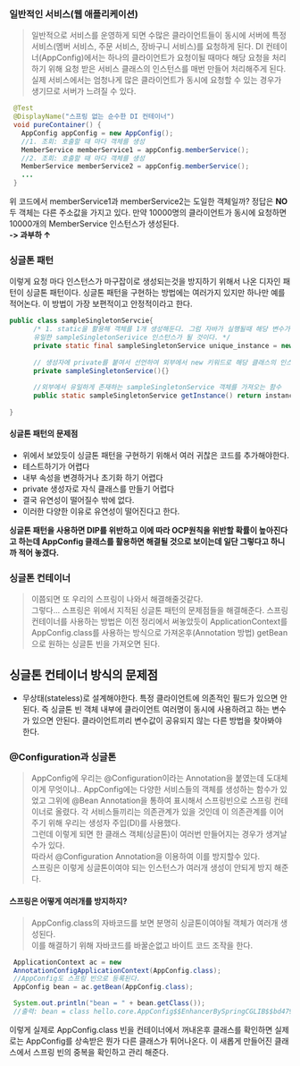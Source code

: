 ### 일반적인 서비스(웹 애플리케이션)
      
> 일반적으로 서비스를 운영하게 되면 수많은 클라이언트들이 동시에 서버에 특정 서비스(멤버 서비스, 주문 서비스, 장바구니 서비스)를 요청하게 된다. 
DI 컨테이너(AppConfig)에서는 하나의 클라이언트가 요청이될 때마다 해당 요청을 처리하기 위해 요청 받은 서비스 클래스의 인스턴스를 매번
만들어 처리해주게 된다.
실제 서비스에서는 엄청나게 많은 클라이언트가 동시에 요청할 수 있는 경우가 생기므로 서버가 느려질 수 있다.  

```java
 @Test
 @DisplayName("스프링 없는 순수한 DI 컨테이너")
 void pureContainer() {
   AppConfig appConfig = new AppConfig();
   //1. 조회: 호출할 때 마다 객체를 생성
   MemberService memberService1 = appConfig.memberService();
   //2. 조회: 호출할 때 마다 객체를 생성
   MemberService memberService2 = appConfig.memberService();
   ...
 }
```
위 코드에서 memberService1과 memberService2는 도일한 객체일까?
정답은 **NO**  
두 객체는 다른 주소값을 가지고 있다. 만약 10000명의 클라이언트가 동시에 요청하면 10000개의 MemberService 인스턴스가 생성된다.  
**-> 과부하 ↑**

### 싱글톤 패턴

이렇게 요청 마다 인스턴스가 마구잡이로 생성되는것을 방지하기 위해서 나온 디자인 패턴이 싱글톤 패턴이다.
싱글톤 패턴을 구현하는 방법에는 여러가지 있지만 하나만 예를 적어논다. 이 방법이 가장 보편적이고 안정적이라고 한다.
```java
public class sampleSingletonServcie{
      /* 1. static을 활용해 객체를 1개 생성해둔다. 그럼 자바가 실행될때 해당 변수가 초기화 될텐데 이때 대입된 인스턴스가
      유일한 sampleSingletonSerivice 인스턴스가 될 것이다. */
      private static final sampleSingletonService unique_instance = new sampleSingletonService();
      
      // 생성자에 private를 붙여서 선언하여 외부에서 new 키워드로 해당 클래스의 인스턴스를 만들수 없게 만든다.
      private sampleSingletonService(){}
      
      //외부에서 유일하게 존재하는 sampleSingletonService 객체를 가져오는 함수
      public static sampleSingletonService getInstance() return instance;
    
}
```

#### 싱글톤 패턴의 문제점
- 위에서 보았듯이 싱글톤 패턴을 구현하기 위해서 여러 귀찮은 코드를 추가해야한다.
- 테스트하기가 어렵다
- 내부 속성을 변경하거나 초기화 하기 어렵다
- private 생성자로 자식 클래스를 만들기 어렵다
- 결국 유연성이 떨어질수 밖에 없다.
- 이러한 다양한 이유로 유연성이 떨어진다고 한다.  

**싱글톤 패턴을 사용하면 DIP를 위반하고 이에 따라 OCP원칙을 위반할 확률이 높아진다고 하는데 AppConfig 클래스를 활용하면
해결될 것으로 보이는데 일단 그렇다고 하니까 적어 놓겠다.**


### 싱글톤 컨테이너
> 이쯤되면 또 우리의 스프링이 나와서 해결해줄것같다.  
그렇다... 스프링은 위에서 지적된 싱글톤 패턴의 문제점들을 해결해준다.
스프링 컨테이너를 사용하는 방법은 이전 정리에서 써놓았듯이 ApplicationContext를 AppConfig.class를 사용하는 방식으로
가져온후(Annotation 방법) getBean으로 원하는 싱글톤 빈을 가져오면 된다.

## 싱글톤 컨테이너 방식의 문제점
- 무상태(stateless)로 설계해야한다.
특정 클라이언트에 의존적인 필드가 있으면 안된다.
즉 싱글톤 빈 객체 내부에 클라이언트 여러명이 동시에 사용하려고 하는 변수가 있으면 안된다.
클라이언트끼리 변수값이 공유되지 않는 다른 방법을 찾아봐야 한다. 


### @Configuration과 싱글톤
> AppConfig에 우리는 @Configuration이라는 Annotation을 붙였는데 도대체 이게 무엇이냐..
AppConfig에는 다양한 서비스들의 객체를 생성하는 함수가 있었고 그위에 @Bean Annotation을 통하여 표시해서 스프링빈으로 
스프링 컨테이너로 올렸다.
각 서비스들끼리는 의존관계가 있을 것인데 이 의존관계를 이어주기 위해 우리는 생성자 주입(DI)를 사용했다.  
그런데 이렇게 되면 한 클래스 객체(싱글톤)이 여러번 만들어지는 경우가 생겨날수가 있다.  
따라서 @Configuration Annotation을 이용하여 이를 방지할수 있다.  
스프링은 이렇게 싱글톤이여야 되는 인스턴스가 여러개 생성이 안되게 방지 해준다.  

#### 스프링은 어떻게 여러개를 방지하지?
> AppConfig.class의 자바코드를 보면 분명히 싱글톤이여야될 객체가 여러개 생성된다.  
이를 해결하기 위해 자바코드를 바꿀순없고 바이트 코드 조작을 한다.  
```java
 ApplicationContext ac = new
 AnnotationConfigApplicationContext(AppConfig.class);
 //AppConfig도 스프링 빈으로 등록된다.
 AppConfig bean = ac.getBean(AppConfig.class);

 System.out.println("bean = " + bean.getClass());
 //출력: bean = class hello.core.AppConfig$$EnhancerBySpringCGLIB$$bd479d70
``` 
이렇게 실제로 AppConfig.class 빈을  컨테이너에서 꺼내온후 클래스를 확인하면 실제로는 AppConfig를 상속받은 뭔가 다른 클래스가 튀어나온다.  이 새롭게 만들어진 클래스에서 스프링 빈의 중복을 확인하고 관리 해준다.

